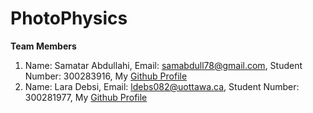# PhotoPhysics
**Team Members**
1. Name: Samatar Abdullahi, Email: samabdull78@gmail.com,  Student Number: 300283916, My [Github Profile](https://github.com/samabdull78)
2. Name: Lara Debsi, Email: ldebs082@uottawa.ca, Student Number: 300281977, My [Github Profile](https://github.com/LaraDebsi)
